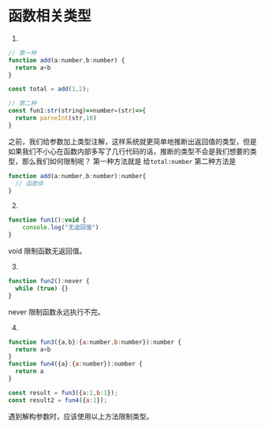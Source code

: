 # 函数相关类型
1. 
```js
// 第一种
function add(a:number,b:number) {
  return a+b
}

const total = add(1,2);

// 第二种
const fun1:str(string)=>number=(str)=>{
  return parseInt(str,10)
}

```
之前，我们给参数加上类型注解，这样系统就更简单地推断出返回值的类型，但是如果我们不小心在函数内部多写了几行代码的话，推断的类型不会是我们想要的类型，那么我们如何限制呢？
第一种方法就是 给`total:number`
第二种方法是 
```js
function add(a:number,b:number):number{
  // 函数体
}

```
2. 
```js
function fun1():void {
    console.log("无返回值")
}
```
void 限制函数无返回值。

3. 
```js
function fun2():never {
  while (true) {}
}
```
never 限制函数永远执行不完。

4. 
```js
function fun3({a,b}:{a:number,b:number}):number {
  return a+b
}
function fun4({a}:{a:number}):number {
  return a
}

const result = fun3({a:1,b:1});
const result2 = fun4({a:1});
```
遇到解构参数时，应该使用以上方法限制类型。